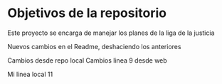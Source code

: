 # Objetivos de la repositorio

Este proyecto se encarga de manejar los planes de la liga de la justicia


Nuevos cambios en el Readme, deshaciendo los anteriores

Cambios desde repo local
Cambios linea 9 desde web

Mi linea local 11
